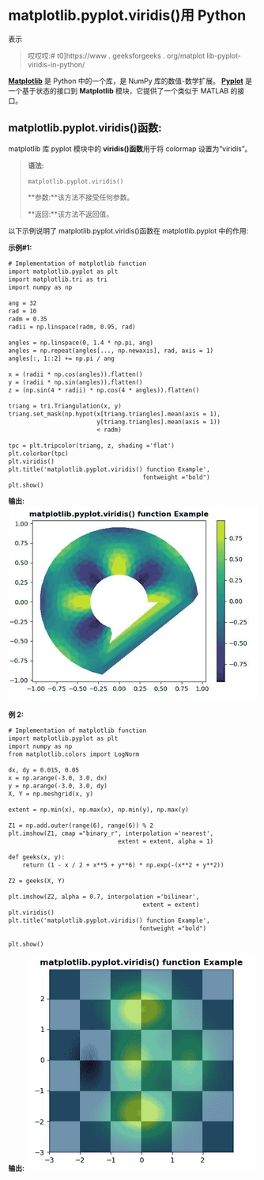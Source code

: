 # matplotlib.pyplot.viridis()用 Python

表示

> 哎哎哎:# t0]https://www . geeksforgeeks . org/matplot lib-pyplot-viridis-in-python/

**[Matplotlib](https://www.geeksforgeeks.org/python-introduction-matplotlib/)** 是 Python 中的一个库，是 NumPy 库的数值-数学扩展。 **[Pyplot](https://www.geeksforgeeks.org/pyplot-in-matplotlib/)** 是一个基于状态的接口到 **Matplotlib** 模块，它提供了一个类似于 MATLAB 的接口。

## matplotlib.pyplot.viridis()函数:

matplotlib 库 pyplot 模块中的 **viridis()函数**用于将 colormap 设置为“viridis”。

> **语法:**
> 
> ```
> matplotlib.pyplot.viridis()
> ```
> 
> **参数:**该方法不接受任何参数。
> 
> **返回:**该方法不返回值。

以下示例说明了 matplotlib.pyplot.viridis()函数在 matplotlib.pyplot 中的作用:

**示例#1:**

```
# Implementation of matplotlib function
import matplotlib.pyplot as plt
import matplotlib.tri as tri
import numpy as np

ang = 32
rad = 10
radm = 0.35
radii = np.linspace(radm, 0.95, rad)

angles = np.linspace(0, 1.4 * np.pi, ang)
angles = np.repeat(angles[..., np.newaxis], rad, axis = 1)
angles[:, 1::2] += np.pi / ang

x = (radii * np.cos(angles)).flatten()
y = (radii * np.sin(angles)).flatten()
z = (np.sin(4 * radii) * np.cos(4 * angles)).flatten()

triang = tri.Triangulation(x, y)
triang.set_mask(np.hypot(x[triang.triangles].mean(axis = 1),
                         y[triang.triangles].mean(axis = 1))
                         < radm)

tpc = plt.tripcolor(triang, z, shading ='flat')
plt.colorbar(tpc)
plt.viridis()
plt.title('matplotlib.pyplot.viridis() function Example', 
                                      fontweight ="bold")
plt.show()
```

**输出:**
![](img/6438c37ed313bcf1595c46c65c332362.png)

**例 2:**

```
# Implementation of matplotlib function
import matplotlib.pyplot as plt
import numpy as np
from matplotlib.colors import LogNorm

dx, dy = 0.015, 0.05
x = np.arange(-3.0, 3.0, dx)
y = np.arange(-3.0, 3.0, dy)
X, Y = np.meshgrid(x, y)

extent = np.min(x), np.max(x), np.min(y), np.max(y)

Z1 = np.add.outer(range(6), range(6)) % 2
plt.imshow(Z1, cmap ="binary_r", interpolation ='nearest',
                               extent = extent, alpha = 1)

def geeks(x, y):
    return (1 - x / 2 + x**5 + y**6) * np.exp(-(x**2 + y**2))

Z2 = geeks(X, Y)

plt.imshow(Z2, alpha = 0.7, interpolation ='bilinear',
                                      extent = extent)
plt.viridis()
plt.title('matplotlib.pyplot.viridis() function Example', 
                                     fontweight ="bold")

plt.show()
```

**输出:**
![](img/05ff6e72dab9f4df2dbea44fb818c66f.png)